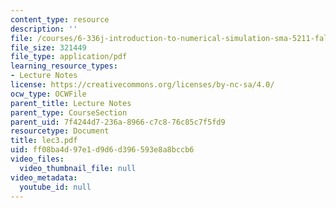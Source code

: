 ```yaml
---
content_type: resource
description: ''
file: /courses/6-336j-introduction-to-numerical-simulation-sma-5211-fall-2003/ff08ba4d97e1d9d6d396593e8a8bccb6_lec3.pdf
file_size: 321449
file_type: application/pdf
learning_resource_types:
- Lecture Notes
license: https://creativecommons.org/licenses/by-nc-sa/4.0/
ocw_type: OCWFile
parent_title: Lecture Notes
parent_type: CourseSection
parent_uid: 7f4244d7-236a-8966-c7c8-76c85c7f5fd9
resourcetype: Document
title: lec3.pdf
uid: ff08ba4d-97e1-d9d6-d396-593e8a8bccb6
video_files:
  video_thumbnail_file: null
video_metadata:
  youtube_id: null
---
```

